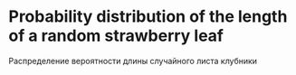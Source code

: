 # Probability distribution of the length of a random strawberry leaf

Распределение вероятности длины случайного листа клубники